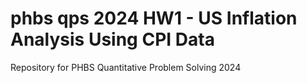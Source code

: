 # phbs qps 2024 HW1 - US Inflation Analysis Using CPI Data
Repository for PHBS Quantitative Problem Solving 2024
